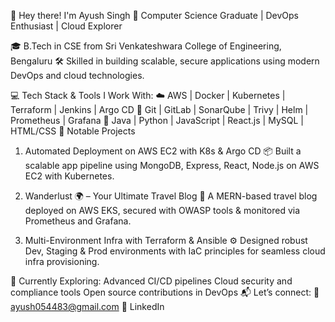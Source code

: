 👋 Hey there! I'm Ayush Singh
🚀 Computer Science Graduate | DevOps Enthusiast | Cloud Explorer

🎓 B.Tech in CSE from Sri Venkateshwara College of Engineering, Bengaluru
🛠 Skilled in building scalable, secure applications using modern DevOps and cloud technologies.

💻 Tech Stack & Tools I Work With:
☁️ AWS | Docker | Kubernetes | Terraform | Jenkins | Argo CD
🧰 Git | GitLab | SonarQube | Trivy | Helm | Prometheus | Grafana
🔧 Java | Python | JavaScript | React.js | MySQL | HTML/CSS
🔨 Notable Projects
1. Automated Deployment on AWS EC2 with K8s & Argo CD
📦 Built a scalable app pipeline using MongoDB, Express, React, Node.js on AWS EC2 with Kubernetes.

2. Wanderlust 🌍 – Your Ultimate Travel Blog
🧳 A MERN-based travel blog deployed on AWS EKS, secured with OWASP tools & monitored via Prometheus and Grafana.

3. Multi-Environment Infra with Terraform & Ansible
⚙️ Designed robust Dev, Staging & Prod environments with IaC principles for seamless cloud infra provisioning.

🌱 Currently Exploring:
Advanced CI/CD pipelines
Cloud security and compliance tools
Open source contributions in DevOps
📬 Let’s connect:
📧 ayush054483@gmail.com
🔗 LinkedIn

